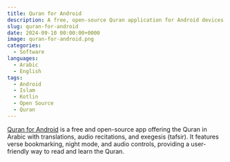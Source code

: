 ```yaml
---
title: Quran for Android
description: A free, open-source Quran application for Android devices
slug: quran-for-android
date: 2024-09-10 00:00:00+0000
image: quran-for-android.png
categories:
  - Software
languages:
  - Arabic
  - English
tags:
  - Android
  - Islam
  - Kotlin
  - Open Source
  - Quran
---
```


[Quran for Android](https://github.com/quran/quran_android) is a free and open-source app offering the Quran in Arabic with translations, audio recitations, and exegesis (tafsir). It features verse bookmarking, night mode, and audio controls, providing a user-friendly way to read and learn the Quran.
